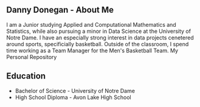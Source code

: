 
## Danny Donegan - About Me
I am a Junior studying Applied and Computational Mathematics and Statistics, while also pursuing a minor in Data Science at the University of Notre Dame. I have an especially strong interest in data projects cenetered around sports, specificially basketball. Outside of the classroom, I spend time working as a Team Manager for the Men's Basketball Team. 
 My Personal Repository

## Education 
- Bachelor of Science - University of Notre Dame
- High School Diploma - Avon Lake High School

